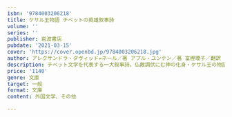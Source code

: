 ```yaml
---
isbn: '9784003206218'
title: ケサル王物語 チベットの英雄叙事詩
volume: ''
series: ''
publisher: 岩波書店
pubdate: '2021-03-15'
cover: 'https://cover.openbd.jp/9784003206218.jpg'
author: アレクサンドラ・ダヴィッド=ネール／著 アプル・ユンテン／著 富樫瓔子／翻訳
description: チベット文学を代表する一大叙事詩。仏敵調伏にむ神の化身・ケサル王の物語(解説・注解=今枝由郎)
price: '1140'
genre: 文庫
target: 一般
format: 文庫
content: 外国文学、その他

---
```

